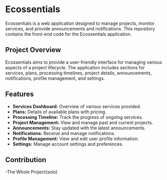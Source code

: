 # Ecossentials

Ecossentials is a web application designed to manage projects, monitor services, and provide announcements and notifications. This repository contains the front-end code for the Ecossentials application.

## Project Overview

Ecossentials aims to provide a user-friendly interface for managing various aspects of a project lifecycle. The application includes sections for services, plans, processing timelines, project details, announcements, notifications, profile management, and settings.

## Features

- **Services Dashboard:** Overview of various services provided.
- **Plans:** Details of available plans with pricing.
- **Processing Timeline:** Track the progress of ongoing services.
- **Project Management:** View and manage past and current projects.
- **Announcements:** Stay updated with the latest announcements.
- **Notifications:** Receive and manage notifications.
- **Profile Management:** View and edit user profile information.
- **Settings:** Manage account settings and preferences.

## Contribution

-The Whole Project(solo)
